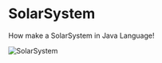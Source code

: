 # SolarSystem
How make a SolarSystem in Java Language!

![SolarSystem](https://user-images.githubusercontent.com/76481422/104624456-42c49b00-569c-11eb-98bc-e12a68529985.gif)
